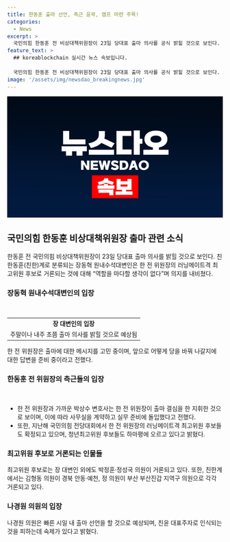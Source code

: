 ```yaml
---
title: 한동훈 출마 선언, 측근 윤곽, 캠프 마련 주목!
categories:
  - News
excerpt: >
  국민의힘 한동훈 전 비상대책위원장이 23일 당대표 출마 의사를 공식 밝힐 것으로 보인다. 친한동훈계인 장동혁 원내수석대변인은 한 전 위원장의 러닝메이트격 최고위원 후보로 거론되었으나 출마 의사를 밝히지는 않았다. 한 전 위원장은 출마 시기와 메시지에 대한 고민 중이며, 정치 복귀를 염두에 뒀다는 전망이다. 한 전 위원장의 출마에 따라 측근 그룹도 윤곽이 드러나고 있는 상황이다. 앞서 천하람 개혁신당의 '천아용인'과 같이 최고위원 후보들도 하마평에 오르고 있다.
feature_text: >
  ## koreablockchain 실시간 뉴스 속보입니다.

  국민의힘 한동훈 전 비상대책위원장이 23일 당대표 출마 의사를 공식 밝힐 것으로 보인다. 친한동훈계인 장동혁 원내수석대변인은 한 전 위원장의 러닝메이트격 최고위원 후보로 거론되었으나 출마 의사를 밝히지는 않았다. 한 전 위원장은 출마 시기와 메시지에 대한 고민 중이며, 정치 복귀를 염두에 뒀다는 전망이다. 한 전 위원장의 출마에 따라 측근 그룹도 윤곽이 드러나고 있는 상황이다. 앞서 천하람 개혁신당의 '천아용인'과 같이 최고위원 후보들도 하마평에 오르고 있다.
image: '/assets/img/newsdao_breakingnews.jpg'
---
```


<p><img src="/assets/img/newsdao_breakingnews.jpg" alt="koreablockchain 속보" /></p>

<h2 data-ke-size="size26">국민의힘 한동훈 비상대책위원장 출마 관련 소식</h2>

<p data-ke-size="size16">한동훈 전 국민의힘 비상대책위원장이 23일 당대표 출마 의사를 밝힐 것으로 보인다. 친한동훈(친한)계로 분류되는 장동혁 원내수석대변인은 한 전 위원장의 러닝메이트격 최고위원 후보로 거론되는 것에 대해 “역할을 마다할 생각이 없다”며 의지를 내비쳤다.</p>

<h3 data-ke-size="size24">장동혁 원내수석대변인의 입장</h3>

<p data-ke-size="size16">&nbsp;</p>

<table>
  <tr>
    <td style="text-align: center; height: 17px;"><b>장 대변인의 입장</b></td>
  </tr>
  <tr>
    <td style="text-align: center;">주말이나 내주 초쯤 출마 의사를 밝힐 것으로 예상됨</td>
  </tr>
</table>

<p data-ke-size="size16">한 전 위원장은 출마에 대한 메시지를 고민 중이며, 앞으로 어떻게 당을 바꿔 나갈지에 대한 답변을 준비 중이라고 전했다.</p>

<h3 data-ke-size="size24">한동훈 전 위원장의 측근들의 입장</h3>

<p data-ke-size="size16">&nbsp;</p>

<ul>
  <li>한 전 위원장과 가까운 박상수 변호사는 한 전 위원장이 출마 결심을 한 지휘한 것으로 보이며, 이에 따라 사무실을 계약하고 실무 준비에 돌입했다고 전했다.</li>
  <li>또한, 지난해 국민의힘 전당대회에서 한 전 위원장의 러닝메이트격 최고위원 후보들도 확정되고 있으며, 청년최고위원 후보들도 하마평에 오르고 있다고 밝혔다. </li>
</ul>

<h3 data-ke-size="size24">최고위원 후보로 거론되는 인물들</h3>

<p data-ke-size="size16">최고위원 후보로는 장 대변인 외에도 박정훈·정성국 의원이 거론되고 있다. 또한, 친한계에서는 김형동 의원이 경북 안동·예천, 정 의원이 부산 부산진갑 지역구 의원으로 각각 거론되고 있다.</p>

<h3 data-ke-size="size24">나경원 의원의 입장</h3>

<p data-ke-size="size16">나경원 의원은 빠른 시일 내 출마 선언을 할 것으로 예상되며, 친윤 대표주자로 인식되는 것을 피하는데 숙제가 있다고 밝혔다.</p>

